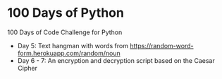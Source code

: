 # 100 Days of Python

100 Days of Code Challenge for Python

- Day 5: Text hangman with words from https://random-word-form.herokuapp.com/random/noun
- Day 6 - 7: An encryption and decryption script based on the Caesar Cipher
